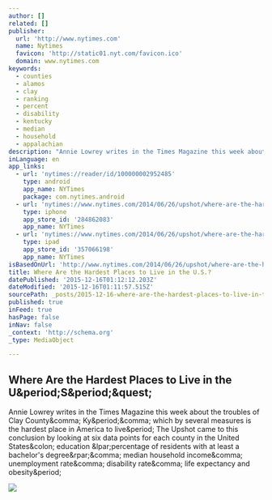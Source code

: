 ```yaml
---
author: []
related: []
publisher:
  url: 'http://www.nytimes.com'
  name: Nytimes
  favicon: 'http://static01.nyt.com/favicon.ico'
  domain: www.nytimes.com
keywords:
  - counties
  - alamos
  - clay
  - ranking
  - percent
  - disability
  - kentucky
  - median
  - household
  - appalachian
description: "Annie Lowrey writes in the Times Magazine this week about the troubles of Clay County, Ky., which by several measures is the hardest place in America to live. The Upshot came to this conclusion by looking at six data points for each county in the United States: education (percentage of residents with at least a bachelor's degree), median household income, unemployment rate, disability rate, life expectancy and obesity."
inLanguage: en
app_links:
  - url: 'nytimes://reader/id/100000002952485'
    type: android
    app_name: NYTimes
    package: com.nytimes.android
  - url: 'nytimes://www.nytimes.com/2014/06/26/upshot/where-are-the-hardest-places-to-live-in-the-us.html'
    type: iphone
    app_store_id: '284862083'
    app_name: NYTimes
  - url: 'nytimes://www.nytimes.com/2014/06/26/upshot/where-are-the-hardest-places-to-live-in-the-us.html'
    type: ipad
    app_store_id: '357066198'
    app_name: NYTimes
isBasedOnUrl: 'http://www.nytimes.com/2014/06/26/upshot/where-are-the-hardest-places-to-live-in-the-us.html'
title: Where Are the Hardest Places to Live in the U.S.?
datePublished: '2015-12-16T01:12:12.203Z'
dateModified: '2015-12-16T01:11:57.515Z'
sourcePath: _posts/2015-12-16-where-are-the-hardest-places-to-live-in-the-us.md
published: true
inFeed: true
hasPage: false
inNav: false
_context: 'http://schema.org'
_type: MediaObject

---
```

<article style=""><h1>Where Are the Hardest Places to Live in the U&amp;period;S&amp;period;&amp;quest;</h1><p>Annie Lowrey writes in the Times Magazine this week about the troubles of Clay County&amp;comma; Ky&amp;period;&amp;comma; which by several measures is the hardest place in America to live&amp;period; The Upshot came to this conclusion by looking at six data points for each county in the United States&amp;colon; education &amp;lpar;percentage of residents with at least a bachelor's degree&amp;rpar;&amp;comma; median household income&amp;comma; unemployment rate&amp;comma; disability rate&amp;comma; life expectancy and obesity&amp;period;</p><img src="http://static01.nyt.com/images/2014/06/26/upshot/20140626up-lowest-slide-KAJR/20140626up-lowest-slide-KAJR-jumbo.jpg" /></article>